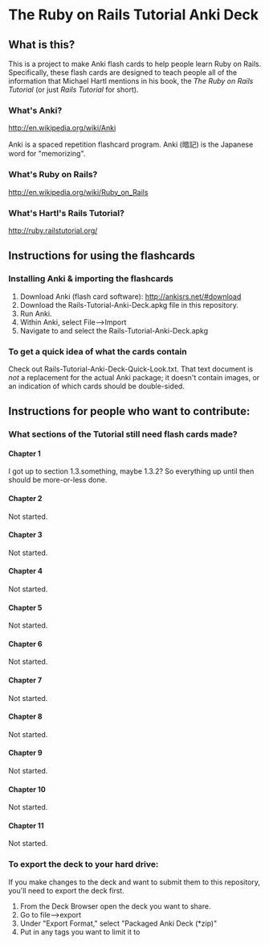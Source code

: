 The Ruby on Rails Tutorial Anki Deck
========================

## What is this?

This is a project to make Anki flash cards to help people learn Ruby on Rails.
Specifically, these flash cards are designed to teach people all of the information that
Michael Hartl mentions in his book, the _The Ruby on Rails Tutorial_ (or just _Rails Tutorial_ for short).

### What's Anki?
http://en.wikipedia.org/wiki/Anki

Anki is a spaced repetition flashcard program.
Anki (暗記) is the Japanese word for "memorizing".

### What's Ruby on Rails?
http://en.wikipedia.org/wiki/Ruby_on_Rails

### What's Hartl's Rails Tutorial?
http://ruby.railstutorial.org/

## Instructions for using the flashcards

### Installing Anki & importing the flashcards
1. Download Anki (flash card software): http://ankisrs.net/#download
2. Download the Rails-Tutorial-Anki-Deck.apkg file in this repository.
3. Run Anki.
4. Within Anki, select File-->Import
5. Navigate to and select the Rails-Tutorial-Anki-Deck.apkg

### To get a quick idea of what the cards contain
Check out Rails-Tutorial-Anki-Deck-Quick-Look.txt. That text document is _not_ a
replacement for the actual Anki package; it doesn't contain images, or
an indication of which cards should be double-sided.



## Instructions for people who want to contribute:

### What sections of the Tutorial still need flash cards made?

#### Chapter 1
I got up to section 1.3.something, maybe 1.3.2?  So everything up until
then should be more-or-less done.

#### Chapter 2
Not started.

#### Chapter 3
Not started.

#### Chapter 4
Not started.

#### Chapter 5
Not started.

#### Chapter 6
Not started.

#### Chapter 7
Not started.

#### Chapter 8
Not started.

#### Chapter 9
Not started.

#### Chapter 10
Not started.

#### Chapter 11
Not started.


### To export the deck to your hard drive:
If you make changes to the deck and want to submit them to this repository, you'll
need to export the deck first.

1. From the Deck Browser open the deck you want to share.
2. Go to file-->export 
3. Under "Export Format," select "Packaged Anki Deck (*zip)"
4. Put in any tags you want to limit it to
